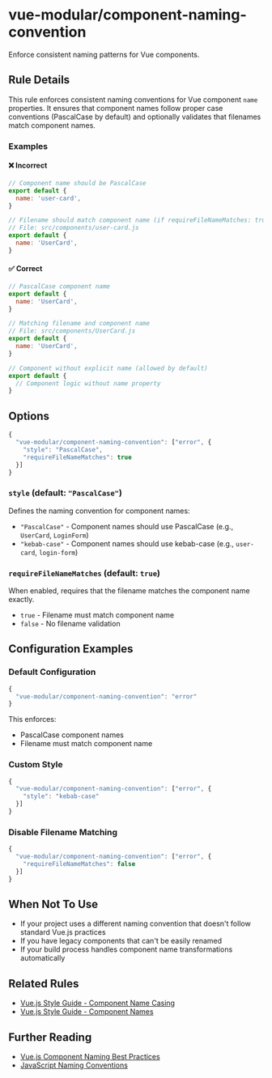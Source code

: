 # vue-modular/component-naming-convention

Enforce consistent naming patterns for Vue components.

## Rule Details

This rule enforces consistent naming conventions for Vue component `name` properties. It ensures that component names follow proper case conventions (PascalCase by default) and optionally validates that filenames match component names.

### Examples

#### ❌ Incorrect

```js
// Component name should be PascalCase
export default {
  name: 'user-card',
}
```

```js
// Filename should match component name (if requireFileNameMatches: true)
// File: src/components/user-card.js
export default {
  name: 'UserCard',
}
```

#### ✅ Correct

```js
// PascalCase component name
export default {
  name: 'UserCard',
}
```

```js
// Matching filename and component name
// File: src/components/UserCard.js
export default {
  name: 'UserCard',
}
```

```js
// Component without explicit name (allowed by default)
export default {
  // Component logic without name property
}
```

## Options

```js
{
  "vue-modular/component-naming-convention": ["error", {
    "style": "PascalCase",
    "requireFileNameMatches": true
  }]
}
```

### `style` (default: `"PascalCase"`)

Defines the naming convention for component names:

- `"PascalCase"` - Component names should use PascalCase (e.g., `UserCard`, `LoginForm`)
- `"kebab-case"` - Component names should use kebab-case (e.g., `user-card`, `login-form`)

### `requireFileNameMatches` (default: `true`)

When enabled, requires that the filename matches the component name exactly.

- `true` - Filename must match component name
- `false` - No filename validation

## Configuration Examples

### Default Configuration

```js
{
  "vue-modular/component-naming-convention": "error"
}
```

This enforces:

- PascalCase component names
- Filename must match component name

### Custom Style

```js
{
  "vue-modular/component-naming-convention": ["error", {
    "style": "kebab-case"
  }]
}
```

### Disable Filename Matching

```js
{
  "vue-modular/component-naming-convention": ["error", {
    "requireFileNameMatches": false
  }]
}
```

## When Not To Use

- If your project uses a different naming convention that doesn't follow standard Vue.js practices
- If you have legacy components that can't be easily renamed
- If your build process handles component name transformations automatically

## Related Rules

- [Vue.js Style Guide - Component Name Casing](https://vuejs.org/style-guide/rules-strongly-recommended.html#component-name-casing-in-templates)
- [Vue.js Style Guide - Component Names](https://vuejs.org/style-guide/rules-essential.html#use-multi-word-component-names)

## Further Reading

- [Vue.js Component Naming Best Practices](https://vuejs.org/style-guide/)
- [JavaScript Naming Conventions](https://www.robinwieruch.de/javascript-naming-conventions)
